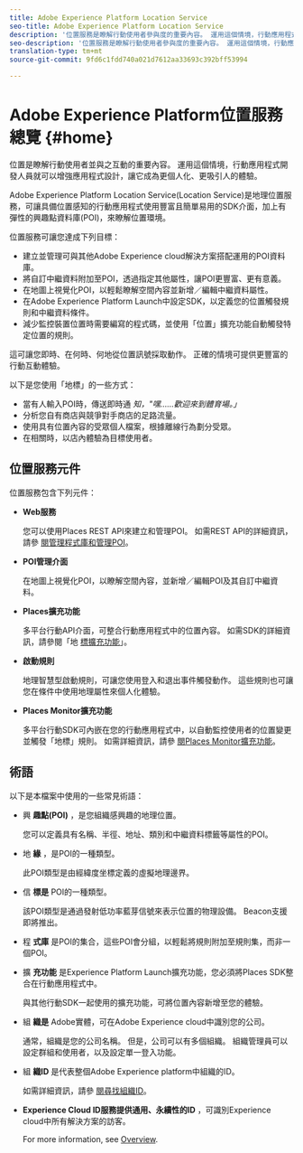 ```yaml
---
title: Adobe Experience Platform Location Service
seo-title: Adobe Experience Platform Location Service
description: '位置服務是瞭解行動使用者參與度的重要內容。 運用這個情境，行動應用程式開發人員就可以增強應用程式設計，讓它成為更個人化、更吸引人的體驗。 '
seo-description: '位置服務是瞭解行動使用者參與度的重要內容。 運用這個情境，行動應用程式開發人員就可以增強應用程式設計，讓它成為更個人化、更吸引人的體驗。 '
translation-type: tm+mt
source-git-commit: 9fd6c1fdd740a021d7612aa33693c392bff53994

---
```



# Adobe Experience Platform位置服務總覽 {#home}

位置是瞭解行動使用者並與之互動的重要內容。 運用這個情境，行動應用程式開發人員就可以增強應用程式設計，讓它成為更個人化、更吸引人的體驗。

Adobe Experience Platform Location Service(Location Service)是地理位置服務，可讓具備位置感知的行動應用程式使用豐富且簡單易用的SDK介面，加上有彈性的興趣點資料庫(POI)，來瞭解位置環境。

位置服務可讓您達成下列目標：

* 建立並管理可與其他Adobe Experience cloud解決方案搭配運用的POI資料庫。
* 將自訂中繼資料附加至POI，透過指定其他屬性，讓POI更豐富、更有意義。
* 在地圖上視覺化POI，以輕鬆瞭解空間內容並新增／編輯中繼資料屬性。
* 在Adobe Experience Platform Launch中設定SDK，以定義您的位置觸發規則和中繼資料條件。
* 減少監控裝置位置時需要編寫的程式碼，並使用「位置」擴充功能自動觸發特定位置的規則。

這可讓您即時、在何時、何地從位置訊號採取動作。 正確的情境可提供更豐富的行動互動體驗。

以下是您使用「地標」的一些方式：

* 當有人輸入POI時，傳送即時通 *知，"嘿……歡迎來到體育場。」*
* 分析您自有商店與競爭對手商店的足路流量。
* 使用具有位置內容的受眾個人檔案，根據離線行為劃分受眾。
* 在相關時，以店內體驗為目標使用者。

## 位置服務元件

位置服務包含下列元件：

* **Web服務**

   您可以使用Places REST API來建立和管理POI。 如需REST API的詳細資訊，請參 [閱管理程式庫](/help/web-service-api/api-usage/manage-libraries/manage-libraries.md)[和管理POI](/help/web-service-api/api-usage/manage-pois/manage-pois.md)。

* **POI管理介面**

   在地圖上視覺化POI，以瞭解空間內容，並新增／編輯POI及其自訂中繼資料。

* **Places擴充功能**

   多平台行動API介面，可整合行動應用程式中的位置內容。 如需SDK的詳細資訊，請參閱「地 [標擴充功能](/help/places-ext-aep-sdks/places-extension/places-extension.md)」。

* **啟動規則**

   地理智慧型啟動規則，可讓您使用登入和退出事件觸發動作。 這些規則也可讓您在條件中使用地理屬性來個人化體驗。

* **Places Monitor擴充功能**

   多平台行動SDK可內嵌在您的行動應用程式中，以自動監控使用者的位置變更並觸發「地標」規則。 如需詳細資訊，請參 [閱Places Monitor擴充功能](/help/places-ext-aep-sdks/places-monitor-extension/places-monitor-extension.md)。

## 術語

以下是本檔案中使用的一些常見術語：

* 興 **趣點(POI)** ，是您組織感興趣的地理位置。

   您可以定義具有名稱、半徑、地址、類別和中繼資料標籤等屬性的POI。

* 地 **緣** ，是POI的一種類型。

   此POI類型是由經緯度坐標定義的虛擬地理邊界。

* 信 **標是** POI的一種類型。

   該POI類型是通過發射低功率藍芽信號來表示位置的物理設備。 Beacon支援即將推出。

* 程 **式庫** 是POI的集合，這些POI會分組，以輕鬆將規則附加至規則集，而非一個POI。

* 擴 **充功能** 是Experience Platform Launch擴充功能，您必須將Places SDK整合在行動應用程式中。

   與其他行動SDK一起使用的擴充功能，可將位置內容新增至您的體驗。

* 組 **織是** Adobe實體，可在Adobe Experience cloud中識別您的公司。

   通常，組織是您的公司名稱。 但是，公司可以有多個組織。 組織管理員可以設定群組和使用者，以及設定單一登入功能。

* 組 **織ID** 是代表整個Adobe Experience platform中組織的ID。

   如需詳細資訊，請參 [閱尋找組織ID](https://forums.adobe.com/thread/2339895)。

* **Experience Cloud ID服務提供通用、永續性的ID** ，可識別Experience cloud中所有解決方案的訪客。

   For more information, see [Overview](https://docs.adobe.com/content/help/en/id-service/using/intro/overview.html).